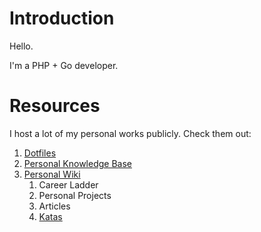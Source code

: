 # Introduction

Hello.

I'm a PHP + Go developer.

# Resources

I host a lot of my personal works publicly. Check them out:

1. [Dotfiles](https://github.com/ganiulis/dotfiles)
2. [Personal Knowledge Base](https://github.com/ganiulis/knowledge-base)
3. [Personal Wiki](https://github.com/ganiulis/ganiulis/wiki)
   1. Career Ladder
   2. Personal Projects
   3. Articles
   4. [Katas](https://github.com/ganiulis/ganiulis/wiki/Katas)
